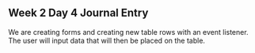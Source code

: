 ## Week 2 Day 4 Journal Entry

We are creating forms and creating new table rows with an event listener. The user will input data that will then be placed on the table.
